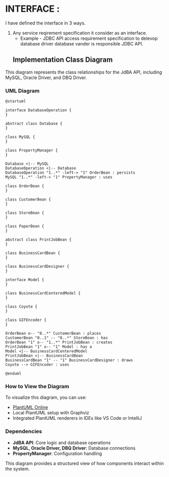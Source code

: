 # INTERFACE : 
I have defined the interface in 3 ways.
1. Any service reqirement specification it consider as an interface.
   - Example - JDBC API access requirement specification to delevop database driver database vander is responsible JDBC API.
    ## Implementation Class Diagram

This diagram represents the class relationships for the JdBA API, including MySQL, Oracle Driver, and DBQ Driver.

### UML Diagram

```plantuml
@startuml

interface DatabaseOperation {
}

abstract class Database {
}

class MySQL {
}

class PropertyManager {
}

Database <|-- MySQL
DatabaseOperation <|-- Database
DatabaseOperation "1..*" -left-> "1" OrderBean : persists
MySQL "1..*" -left-> "1" PropertyManager : uses

class OrderBean {
}

class CustomerBean {
}

class StoreBean {
}

class PaperBean {
}

abstract class PrintJobBean {
}

class BusinessCardBean {
}

class BusinessCardDesigner {
}

interface Model {
}

class BusinessCardCenteredModel {
}

class Coyote {
}

class GIFEncoder {
}

OrderBean o-- "0..*" CustomerBean : places
CustomerBean "0..1" -- "0..*" StoreBean : has
OrderBean "1" o-- "1..*" PrintJobBean : creates
PrintJobBean "1" o-- "1" Model : has a
Model <|-- BusinessCardCenteredModel
PrintJobBean <|-- BusinessCardBean
BusinessCardBean "1" -- "1" BusinessCardDesigner : draws
Coyote --> GIFEncoder : uses

@enduml
```

### How to View the Diagram
To visualize this diagram, you can use:
- [PlantUML Online](https://www.plantuml.com/plantuml/uml/)
- Local PlantUML setup with Graphviz
- Integrated PlantUML renderers in IDEs like VS Code or IntelliJ

### Dependencies
- **JdBA API**: Core logic and database operations
- **MySQL, Oracle Driver, DBQ Driver**: Database connections
- **PropertyManager**: Configuration handling

This diagram provides a structured view of how components interact within the system.

